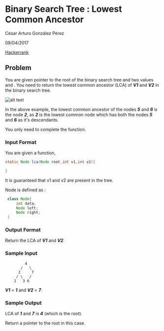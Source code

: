 # Binary Search Tree : Lowest Common Ancestor

César Arturo González Pérez

09/04/2017

[Hackerrank](https://www.hackerrank.com/challenges/binary-search-tree-lowest-common-ancestor)

## Problem

You are given pointer to the root of the binary search tree and two values  and . You need to return the lowest common ancestor (LCA) of ***V1*** and ***V2*** in the binary search tree.

![alt text](https://s3.amazonaws.com/hr-assets/0/1502911253-5a96d423eb-lca.png "Binary Tree")

In the above example, the lowest common ancestor of the nodes ***5*** and ***6*** is the node ***2***, as ***2*** is the lowest common node which has both the nodes ***5*** and ***6*** as it's descendants.

You only need to complete the function.

### Input Format

You are given a function,

```java
static Node lca(Node root,int v1,int v2){

}
```

It is guaranteed that v1 and v2 are present in the tree.

Node is defined as :

```java
 class Node{
     int data;
     Node left;
     Node right;
 }
```

### Output Format

Return the LCA of ***V1*** and ***V2***.

### Sample Input
```
         4
       /   \
      2     7
     / \   /
    1   3 6
```
***V1*** = ***1*** and ***V2*** = ***7***.

### Sample Output

LCA of ***1*** and ***7*** is ***4*** (which is the root).

Return a pointer to the root in this case.